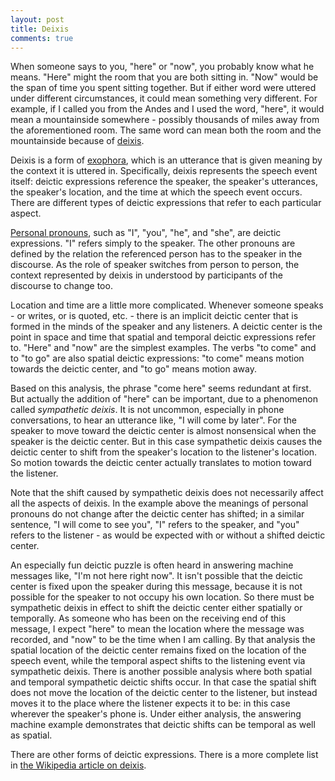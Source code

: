 ```yaml
---
layout: post
title: Deixis
comments: true
---
```


When someone says to you, "here" or "now", you probably know what he
means. "Here" might the room that you are both sitting in. "Now" would
be the span of time you spent sitting together. But if either word
were uttered under different circumstances, it could mean something
very different. For example, if I called you from the Andes and I used
the word, "here", it would mean a mountainside somewhere - possibly
thousands of miles away from the aforementioned room. The same word
can mean both the room and the mountainside because of [deixis][].

[deixis]: http://en.wikipedia.org/wiki/Deixis

Deixis is a form of [exophora][], which is an utterance that is given
meaning by the context it is uttered in. Specifically, deixis
represents the speech event itself: deictic expressions reference the
speaker, the speaker's utterances, the speaker's location, and the
time at which the speech event occurs. There are different types of
deictic expressions that refer to each particular aspect.

[exophora]: http://en.wikipedia.org/wiki/Exophora

[Personal pronouns][], such as "I", "you", "he", and "she", are deictic
expressions. "I" refers simply to the speaker. The other pronouns are
defined by the relation the referenced person has to the speaker in
the discourse. As the role of speaker switches from person to person,
the context represented by deixis in understood by participants of the
discourse to change too.

[Personal pronouns]: http://en.wikipedia.org/wiki/Personal_pronoun

<!-- more -->

Location and time are a little more complicated. Whenever someone
speaks - or writes, or is quoted, etc. - there is an implicit deictic
center that is formed in the minds of the speaker and any listeners. A
deictic center is the point in space and time that spatial and
temporal deictic expressions refer to. "Here" and "now" are the
simplest examples. The verbs "to come" and to "to go" are also spatial
deictic expressions: "to come" means motion towards the deictic
center, and "to go" means motion away.

Based on this analysis, the phrase "come here" seems redundant at
first. But actually the addition of "here" can be important, due to a
phenomenon called *sympathetic deixis*. It is not uncommon, especially
in phone conversations, to hear an utterance like, "I will come by
later". For the speaker to move toward the deictic center is almost
nonsensical when the speaker is the deictic center. But in this case
sympathetic deixis causes the deictic center to shift from the
speaker's location to the listener's location. So motion towards the
deictic center actually translates to motion toward the listener.

Note that the shift caused by sympathetic deixis does not necessarily
affect all the aspects of deixis. In the example above the meanings of
personal pronouns do not change after the deictic center has shifted;
in a similar sentence, "I will come to see you", "I" refers to the
speaker, and "you" refers to the listener - as would be expected with
or without a shifted deictic center.

An especially fun deictic puzzle is often heard in answering machine
messages like, "I'm not here right now". It isn't possible that the
deictic center is fixed upon the speaker during this message, because
it is not possible for the speaker to not occupy his own location. So
there must be sympathetic deixis in effect to shift the deictic center
either spatially or temporally. As someone who has been on the
receiving end of this message, I expect "here" to mean the location
where the message was recorded, and "now" to be the time when I am
calling. By that analysis the spatial location of the deictic center
remains fixed on the location of the speech event, while the temporal
aspect shifts to the listening event via sympathetic deixis. There is
another possible analysis where both spatial and temporal sympathetic
deictic shifts occur. In that case the spatial shift does not move the
location of the deictic center to the listener, but instead moves it
to the place where the listener expects it to be: in this case
wherever the speaker's phone is. Under either analysis, the answering
machine example demonstrates that deictic shifts can be temporal as
well as spatial.

There are other forms of deictic expressions. There is a more complete
list in [the Wikipedia article on deixis][deixis].
